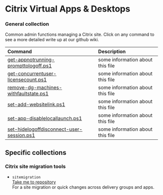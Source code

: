 # Citrix Virtual Apps & Desktops
### General collection <br>
Common admin functions managing a Citrix site. Click on any command to see a more detailed write up at our github wiki.

| Command | Description |
| :--- | :--- |
| [get-appnotrunning-prompttologoff.ps1]() | some information about this file |
| [get-concurrentuser-licensecount.ps1]() | some information about this file |
| [remove-dg-machines-withfaultstate.ps1]() | some information about this file |
| [set-add-websitelink.ps1]() | some information about this file |
| [set-app-disablelocallaunch.ps1]() | some information about this file |
| [set-hidelogoffdisconnect-user-session.ps1]() | some information about this file |

## Specific collections
### Citrix site migration tools <br>
- `sitemigration` <br>
[Take me to repository](sitemigration) <br>
For a site migration or quick changes across delivery groups and apps.
